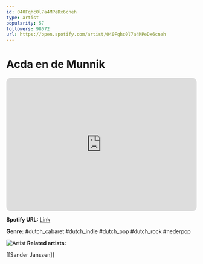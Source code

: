 ```yaml
---
id: 040Fqhc0l7a4MPeDx6cneh
type: artist
popularity: 57
followers: 98072
url: https://open.spotify.com/artist/040Fqhc0l7a4MPeDx6cneh
---
```

# Acda en de Munnik

<iframe style="border-radius:12px" src="https://open.spotify.com/embed/artist/040Fqhc0l7a4MPeDx6cneh" width="100%" height="352" frameBorder="0" allowfullscreen="" allow="autoplay; clipboard-write; encrypted-media; fullscreen; picture-in-picture" loading="lazy"></iframe>

**Spotify URL:** [Link](https://open.spotify.com/artist/040Fqhc0l7a4MPeDx6cneh)

**Genre:**  #dutch_cabaret #dutch_indie #dutch_pop #dutch_rock #nederpop

![Artist](https://i.scdn.co/image/a13e1b09ec9ed767052f537f5916ecaa62c7aff1)
**Related artists:**

[[Sander Janssen]]
